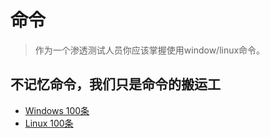 # 命令

> 作为一个渗透测试人员你应该掌握使用window/linux命令。

## 不记忆命令，我们只是命令的搬运工

- [Windows 100条](https://blog.csdn.net/qq_59736345/article/details/130788224)
- [Linux 100条](https://blog.csdn.net/qq_42374697/article/details/119837167)
